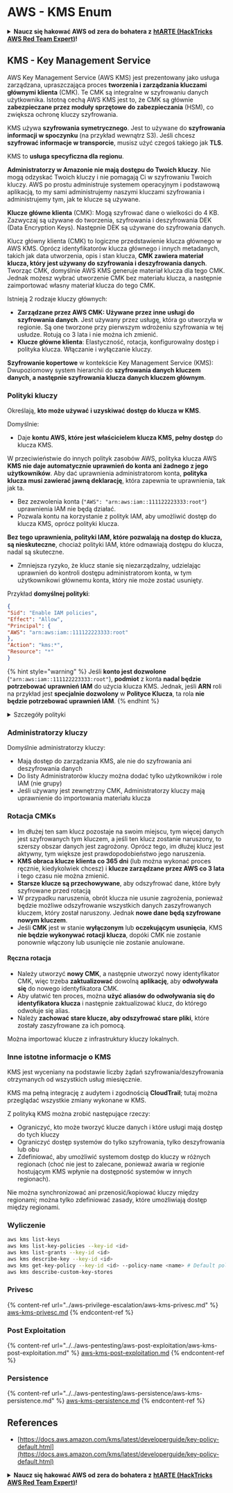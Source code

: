 # AWS - KMS Enum

<details>

<summary><strong>Naucz się hakować AWS od zera do bohatera z</strong> <a href="https://training.hacktricks.xyz/courses/arte"><strong>htARTE (HackTricks AWS Red Team Expert)</strong></a><strong>!</strong></summary>

Inne sposoby wsparcia HackTricks:

* Jeśli chcesz zobaczyć swoją **firmę reklamowaną w HackTricks** lub **pobrać HackTricks w formacie PDF**, sprawdź [**SUBSCRIPTION PLANS**](https://github.com/sponsors/carlospolop)!
* Zdobądź [**oficjalne gadżety PEASS & HackTricks**](https://peass.creator-spring.com)
* Odkryj [**Rodzinę PEASS**](https://opensea.io/collection/the-peass-family), naszą kolekcję ekskluzywnych [**NFT**](https://opensea.io/collection/the-peass-family)
* **Dołącz do** 💬 [**grupy Discord**](https://discord.gg/hRep4RUj7f) lub [**grupy telegramowej**](https://t.me/peass) lub **śledź** nas na **Twitterze** 🐦 [**@hacktricks_live**](https://twitter.com/hacktricks_live)**.**
* **Podziel się swoimi sztuczkami hakerskimi, przesyłając PR-y do** [**HackTricks**](https://github.com/carlospolop/hacktricks) i [**HackTricks Cloud**](https://github.com/carlospolop/hacktricks-cloud) github repos.

</details>

## KMS - Key Management Service

AWS Key Management Service (AWS KMS) jest prezentowany jako usługa zarządzana, upraszczająca proces **tworzenia i zarządzania kluczami głównymi klienta** (CMK). Te CMK są integralne w szyfrowaniu danych użytkownika. Istotną cechą AWS KMS jest to, że CMK są głównie **zabezpieczane przez moduły sprzętowe do zabezpieczania** (HSM), co zwiększa ochronę kluczy szyfrowania.

KMS używa **szyfrowania symetrycznego**. Jest to używane do **szyfrowania informacji w spoczynku** (na przykład wewnątrz S3). Jeśli chcesz **szyfrować informacje w transporcie**, musisz użyć czegoś takiego jak **TLS**.

KMS to **usługa specyficzna dla regionu**.

**Administratorzy w Amazonie nie mają dostępu do Twoich kluczy**. Nie mogą odzyskać Twoich kluczy i nie pomagają Ci w szyfrowaniu Twoich kluczy. AWS po prostu administruje systemem operacyjnym i podstawową aplikacją, to my sami administrujemy naszymi kluczami szyfrowania i administrujemy tym, jak te klucze są używane.

**Klucze główne klienta** (CMK): Mogą szyfrować dane o wielkości do 4 KB. Zazwyczaj są używane do tworzenia, szyfrowania i deszyfrowania DEK (Data Encryption Keys). Następnie DEK są używane do szyfrowania danych.

Klucz główny klienta (CMK) to logiczne przedstawienie klucza głównego w AWS KMS. Oprócz identyfikatorów klucza głównego i innych metadanych, takich jak data utworzenia, opis i stan klucza, **CMK zawiera materiał klucza, który jest używany do szyfrowania i deszyfrowania danych**. Tworząc CMK, domyślnie AWS KMS generuje materiał klucza dla tego CMK. Jednak możesz wybrać utworzenie CMK bez materiału klucza, a następnie zaimportować własny materiał klucza do tego CMK.

Istnieją 2 rodzaje kluczy głównych:

* **Zarządzane przez AWS CMK: Używane przez inne usługi do szyfrowania danych**. Jest używany przez usługę, która go utworzyła w regionie. Są one tworzone przy pierwszym wdrożeniu szyfrowania w tej usłudze. Rotują co 3 lata i nie można ich zmienić.
* **Klucze główne klienta**: Elastyczność, rotacja, konfigurowalny dostęp i polityka klucza. Włączanie i wyłączanie kluczy.

**Szyfrowanie kopertowe** w kontekście Key Management Service (KMS): Dwupoziomowy system hierarchii do **szyfrowania danych kluczem danych, a następnie szyfrowania klucza danych kluczem głównym**.

### Polityki kluczy

Określają, **kto może używać i uzyskiwać dostęp do klucza w KMS**.

Domyślnie:

*   Daje **kontu AWS, które jest właścicielem klucza KMS, pełny dostęp** do klucza KMS.

W przeciwieństwie do innych polityk zasobów AWS, polityka klucza AWS **KMS nie daje automatycznie uprawnień do konta ani żadnego z jego użytkowników**. Aby dać uprawnienia administratorom konta, **polityka klucza musi zawierać jawną deklarację**, która zapewnia te uprawnienia, tak jak ta.

* Bez zezwolenia konta (`"AWS": "arn:aws:iam::111122223333:root"`) uprawnienia IAM nie będą działać.
*   Pozwala kontu na korzystanie z polityk IAM, aby umożliwić dostęp do klucza KMS, oprócz polityki klucza.

**Bez tego uprawnienia, polityki IAM, które pozwalają na dostęp do klucza, są nieskuteczne**, chociaż polityki IAM, które odmawiają dostępu do klucza, nadal są skuteczne.
* Zmniejsza ryzyko, że klucz stanie się niezarządzalny, udzielając uprawnień do kontroli dostępu administratorom konta, w tym użytkownikowi głównemu konta, który nie może zostać usunięty.

Przykład **domyślnej polityki**:
```json
{
"Sid": "Enable IAM policies",
"Effect": "Allow",
"Principal": {
"AWS": "arn:aws:iam::111122223333:root"
},
"Action": "kms:*",
"Resource": "*"
}
```
{% hint style="warning" %}
Jeśli **konto jest dozwolone** (`"arn:aws:iam::111122223333:root"`), **podmiot** z konta **nadal będzie potrzebować uprawnień IAM** do użycia klucza KMS. Jednak, jeśli **ARN** roli na przykład jest **specjalnie dozwolony** w **Polityce Klucza**, ta rola **nie będzie potrzebować uprawnień IAM**.
{% endhint %}

<details>

<summary>Szczegóły polityki</summary>

Właściwości polityki:

* Dokument oparty na JSON
* Zasób --> Dotknięte zasoby (może być "\*")
* Akcja --> kms:Encrypt, kms:Decrypt, kms:CreateGrant ... (uprawnienia)
* Efekt --> Allow/Deny
* Podmiot --> dotknięty arn
* Warunki (opcjonalne) --> Warunek, aby nadać uprawnienia

Uprawnienia:

* Pozwala na delegowanie uprawnień do innego podmiotu AWS w ramach Twojego konta AWS. Musisz je tworzyć za pomocą interfejsów API AWS KMS. Można wskazać identyfikator CMK, podmiot uprawniony i wymagany poziom operacji (Decrypt, Encrypt, GenerateDataKey...)
* Po utworzeniu upoważnienia wydawane są GrantToken i GratID

**Dostęp**:

* Za pomocą **polityki klucza** -- Jeśli istnieje, to ma **prymat** nad polityką IAM
* Za pomocą **polityki IAM**
* Za pomocą **uprawnień**

</details>

### Administratorzy kluczy

Domyślnie administratorzy kluczy:

* Mają dostęp do zarządzania KMS, ale nie do szyfrowania ani deszyfrowania danych
* Do listy Administratorów kluczy można dodać tylko użytkowników i role IAM (nie grupy)
* Jeśli używany jest zewnętrzny CMK, Administratorzy kluczy mają uprawnienie do importowania materiału klucza

### Rotacja CMKs

* Im dłużej ten sam klucz pozostaje na swoim miejscu, tym więcej danych jest szyfrowanych tym kluczem, a jeśli ten klucz zostanie naruszony, to szerszy obszar danych jest zagrożony. Oprócz tego, im dłużej klucz jest aktywny, tym większe jest prawdopodobieństwo jego naruszenia.
* **KMS obraca klucze klienta co 365 dni** (lub można wykonać proces ręcznie, kiedykolwiek chcesz) i **klucze zarządzane przez AWS co 3 lata** i tego czasu nie można zmienić.
* **Starsze klucze są przechowywane**, aby odszyfrować dane, które były szyfrowane przed rotacją
* W przypadku naruszenia, obrót klucza nie usunie zagrożenia, ponieważ będzie możliwe odszyfrowanie wszystkich danych zaszyfrowanych kluczem, który został naruszony. Jednak **nowe dane będą szyfrowane nowym kluczem**.
* Jeśli **CMK** jest w stanie **wyłączonym** lub **oczekującym** **usunięcia**, KMS **nie będzie wykonywać rotacji klucza**, dopóki CMK nie zostanie ponownie włączony lub usunięcie nie zostanie anulowane.

#### Ręczna rotacja

* Należy utworzyć **nowy CMK**, a następnie utworzyć nowy identyfikator CMK, więc trzeba **zaktualizować** dowolną **aplikację**, aby **odwoływała się** do nowego identyfikatora CMK.
* Aby ułatwić ten proces, można **użyć aliasów do odwoływania się do identyfikatora klucza** i następnie zaktualizować klucz, do którego odwołuje się alias.
* Należy **zachować stare klucze, aby odszyfrować stare pliki**, które zostały zaszyfrowane za ich pomocą.

Można importować klucze z infrastruktury kluczy lokalnych.

### Inne istotne informacje o KMS

KMS jest wyceniany na podstawie liczby żądań szyfrowania/deszyfrowania otrzymanych od wszystkich usług miesięcznie.

KMS ma pełną integrację z audytem i zgodnością **CloudTrail**; tutaj można przeglądać wszystkie zmiany wykonane w KMS.

Z polityką KMS można zrobić następujące rzeczy:

* Ograniczyć, kto może tworzyć klucze danych i które usługi mają dostęp do tych kluczy
* Ograniczyć dostęp systemów do tylko szyfrowania, tylko deszyfrowania lub obu
* Zdefiniować, aby umożliwić systemom dostęp do kluczy w różnych regionach (choć nie jest to zalecane, ponieważ awaria w regionie hostującym KMS wpłynie na dostępność systemów w innych regionach).

Nie można synchronizować ani przenosić/kopiować kluczy między regionami; można tylko zdefiniować zasady, które umożliwiają dostęp między regionami.

### Wyliczenie
```bash
aws kms list-keys
aws kms list-key-policies --key-id <id>
aws kms list-grants --key-id <id>
aws kms describe-key --key-id <id>
aws kms get-key-policy --key-id <id> --policy-name <name> # Default policy name is "default"
aws kms describe-custom-key-stores
```
### Privesc

{% content-ref url="../aws-privilege-escalation/aws-kms-privesc.md" %}
[aws-kms-privesc.md](../aws-privilege-escalation/aws-kms-privesc.md)
{% endcontent-ref %}

### Post Exploitation

{% content-ref url="../../aws-pentesting/aws-post-exploitation/aws-kms-post-exploitation.md" %}
[aws-kms-post-exploitation.md](../../aws-pentesting/aws-post-exploitation/aws-kms-post-exploitation.md)
{% endcontent-ref %}

### Persistence

{% content-ref url="../../aws-pentesting/aws-persistence/aws-kms-persistence.md" %}
[aws-kms-persistence.md](../../aws-pentesting/aws-persistence/aws-kms-persistence.md)
{% endcontent-ref %}

## References

* [https://docs.aws.amazon.com/kms/latest/developerguide/key-policy-default.html](https://docs.aws.amazon.com/kms/latest/developerguide/key-policy-default.html)

<details>

<summary><strong>Naucz się hakować AWS od zera do bohatera z</strong> <a href="https://training.hacktricks.xyz/courses/arte"><strong>htARTE (HackTricks AWS Red Team Expert)</strong></a><strong>!</strong></summary>

Inne sposoby wsparcia HackTricks:

* Jeśli chcesz zobaczyć swoją **firmę reklamowaną w HackTricks** lub **pobrać HackTricks w formacie PDF**, sprawdź [**SUBSCRIPTION PLANS**](https://github.com/sponsors/carlospolop)!
* Zdobądź [**oficjalne gadżety PEASS & HackTricks**](https://peass.creator-spring.com)
* Odkryj [**Rodzinę PEASS**](https://opensea.io/collection/the-peass-family), naszą kolekcję ekskluzywnych [**NFT**](https://opensea.io/collection/the-peass-family)
* **Dołącz do** 💬 [**grupy Discord**](https://discord.gg/hRep4RUj7f) lub [**grupy telegramowej**](https://t.me/peass) lub **śledź** nas na **Twitterze** 🐦 [**@hacktricks_live**](https://twitter.com/hacktricks_live)**.**
* **Podziel się swoimi sztuczkami hakerskimi, przesyłając PR do** [**HackTricks**](https://github.com/carlospolop/hacktricks) i [**HackTricks Cloud**](https://github.com/carlospolop/hacktricks-cloud) github repos.

</details>
